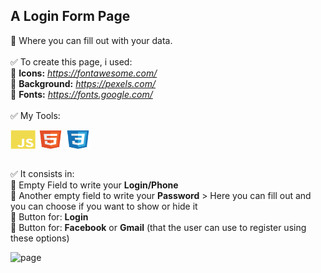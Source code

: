 ## A Login Form Page

🔹 Where you can fill out with your data.<br>
<br>
✅ To create this page, i used:<br>
🔹 <b>Icons:</b> <i>https://fontawesome.com/</i><br>
🔹 <b>Background:</b> <i>https://pexels.com/</i><br>
🔹 <b>Fonts:</b> <i>https://fonts.google.com/</i><br>
<br>
✅ My Tools:<br>
  <div style="display: inline_block">
  <img align="center" alt="Rafa-Js" height="30" width="40" src="https://raw.githubusercontent.com/devicons/devicon/master/icons/javascript/javascript-plain.svg">
  <img align="center" alt="Rafa-HTML" height="30" width="40" src="https://raw.githubusercontent.com/devicons/devicon/master/icons/html5/html5-original.svg">
  <img align="center" alt="Rafa-CSS" height="30" width="40" src="https://raw.githubusercontent.com/devicons/devicon/master/icons/css3/css3-original.svg"></div>
  <br>
 
✅ It consists in:<br>
🔹 Empty Field to write your <b>Login/Phone</b><br>
🔹 Another empty field to write your <b>Password</b> > Here you can fill out and you can choose if you want to show or hide it<br>
🔹 Button for: <b>Login</b><br>
🔹 Button for: <b>Facebook</b> or <b>Gmail</b> (that the user can use to register using these options)<br>

![page](https://user-images.githubusercontent.com/117865111/202032907-6e350be7-241a-4926-9734-714e3cfc707f.jpg)

